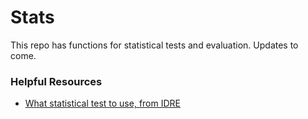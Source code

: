 # Stats
This repo has functions for statistical tests and evaluation.
Updates to come.

### Helpful Resources
- [What statistical test to use, from IDRE](https://stats.idre.ucla.edu/other/mult-pkg/whatstat/)

